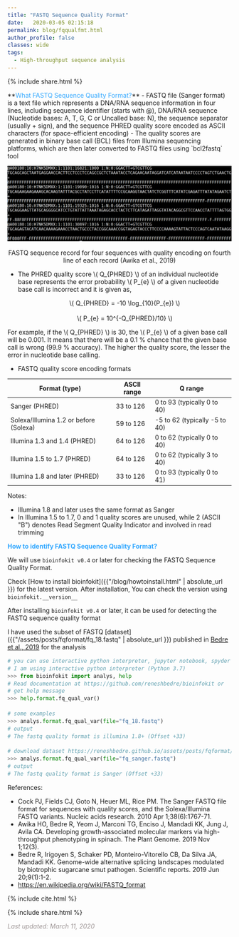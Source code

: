 ```yaml
---
title: "FASTQ Sequence Quality Format"
date:   2020-03-05 02:15:18
permalink: blog/fqqualfmt.html
author_profile: false
classes: wide
tags:
  - High-throughput sequence analysis
---
```



<script type="text/javascript" async src="https://cdnjs.cloudflare.com/ajax/libs/mathjax/2.7.5/MathJax.js?config=TeX-MML-AM_CHTML" async></script>


<p>
{% include  share.html %}
</p>
**<span style="color:#33a8ff">What FASTQ Sequence Quality Format?</span>**
- FASTQ file (Sanger format) is a text file which represents  a DNA/RNA sequence information in four lines, including
  sequence identifier (starts with @), DNA/RNA sequence (Nucleotide bases: A, T, G, C or Uncalled base: N),
  the sequence separator (usually + sign), and the sequence PHRED quality score encoded as ASCII
  characters (for space-efficient encoding)
- The quality scores are generated in binary base call (BCL) files from Illumina sequencing platforms, which are then
  later converted to FASTQ files using `bcl2fastq` tool

 <p align="center">
<img src="/assets/posts/fqformat/figure.png" width="600" >
<p align="center">FASTQ sequence record for four sequences with quality encoding on fourth <br>line of each record (Awika et al., 2019)</p>
</p>

- <p> The PHRED quality score \( Q_{PHRED} \) of an individual nucleotide base represents the error probability \( P_{e} \) of a given nucleotide base call is incorrect and it is
  given as,</p> 

  <p align="center">
  \( Q_{PHRED} = -10 \log_{10}(P_{e}) \)
    <br><br>
  \( P_{e} = 10^{-Q_{PHRED}/10} \)

  </p>

<p> For example, if the \( Q_{PHRED} \) is 30, the \( P_{e} \) of a given base call will be 0.001.
It means that there will be a 0.1 % chance that the given base call is wrong (99.9 % accuracy). The higher the quality score, the lesser the error in nucleotide base calling.</p>

- FASTQ quality score encoding formats

| Format (type)  | ASCII range  | Q range |
|----|----|----|
| Sanger (PHRED) | 33 to 126 |0 to 93 (typically 0 to 40) |
| Solexa/Illumina 1.2 or before (Solexa) | 59 to 126 | -5 to 62 (typically -5 to 40) |
| Illumina 1.3 and 1.4 (PHRED)  | 64 to 126 | 0 to 62 (typically 0 to 40) |
| Illumina 1.5 to 1.7 (PHRED) | 64 to 126 | 0 to 62 (typically 3 to 40) |
| Illumina 1.8 and later (PHRED) | 33 to 126 | 0 to 93 (typically 0 to 41) |

Notes:
- Illumina 1.8 and later uses the same format as Sanger
- In Illumina 1.5 to 1.7, 0 and 1 quality scores are unused, while 2 (ASCII "B") denotes Read Segment Quality Indicator and involved in read trimming


**<span style="color:#33a8ff">How to identify FASTQ Sequence Quality Format?</span>**

We will use `bioinfokit v0.4` or later for checking the FASTQ Sequence Quality Format.

Check [How to install bioinfokit]({{"/blog/howtoinstall.html" | absolute_url }}) for the latest version. After 
installation, You can check the version using `bioinfokit.__version__`

After installing `bioinfokit v0.4` or later, it can be used for detecting the FASTQ sequence quality format

I have used the subset of FASTQ [dataset]({{"/assets/posts/fqformat/fq_18.fastq" | absolute_url }}) published in  <a href="https://www.nature.com/articles/s41598-019-45184-1">Bedre et al., 2019</a> for the analysis

```python
# you can use interactive python interpreter, jupyter notebook, spyder or python code
# I am using interactive python interpreter (Python 3.7)
>>> from bioinfokit import analys, help
# Read documentation at https://github.com/reneshbedre/bioinfokit or
# get help message
>>> help.format.fq_qual_var()

# some examples
>>> analys.format.fq_qual_var(file="fq_18.fastq")
# output
# The fastq quality format is illumina 1.8+ (Offset +33)

# download dataset https://reneshbedre.github.io/assets/posts/fqformat/fq_sanger.fastq
>>> analys.format.fq_qual_var(file="fq_sanger.fastq")
# output
# The fastq quality format is Sanger (Offset +33)
```


References:
- Cock PJ, Fields CJ, Goto N, Heuer ML, Rice PM. The Sanger FASTQ file format for sequences with quality scores, and the Solexa/Illumina FASTQ variants. Nucleic acids research. 2010 Apr 1;38(6):1767-71.
- Awika HO, Bedre R, Yeom J, Marconi TG, Enciso J, Mandadi KK, Jung J, Avila CA. Developing growth-associated molecular markers via high-throughput phenotyping in spinach. The Plant Genome. 2019 Nov 1;12(3).
- Bedre R, Irigoyen S, Schaker PD, Monteiro-Vitorello CB, Da Silva JA, Mandadi KK. Genome-wide alternative splicing landscapes modulated by biotrophic sugarcane smut pathogen. Scientific reports. 2019 Jun 20;9(1):1-2.
- https://en.wikipedia.org/wiki/FASTQ_format


<p>
{% include  cite.html %}
</p>

<p>
{% include  share.html %}
</p>

<span style="color:#9e9696"><i> Last updated: March 11, 2020</i> </span>
